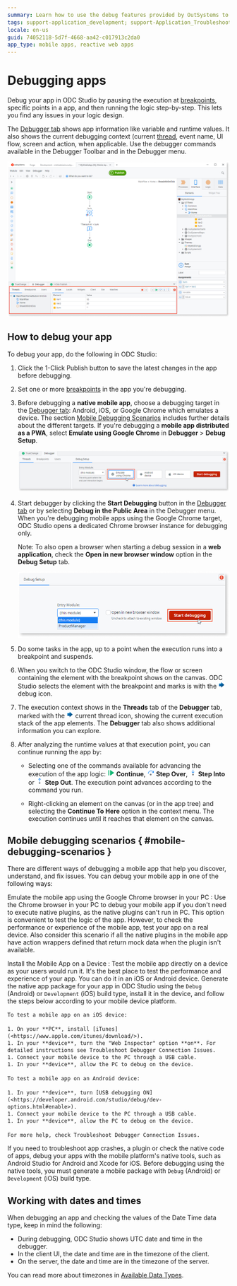 ```yaml
---
summary: Learn how to use the debug features provided by OutSystems to easily find and troubleshoot semantic errors in your apps.
tags: support-application_development; support-Application_Troubleshooting; support-Application_Troubleshooting-featured
locale: en-us
guid: 74052118-5d7f-4668-aa42-c017913c2da0
app_type: mobile apps, reactive web apps
---
```


# Debugging apps

Debug your app in ODC Studio by pausing the execution at [breakpoints](<./debugging_apps/breakpoints.md>), specific points in a app, and then running the logic step-by-step. This lets you find any issues in your logic design.

The [Debugger tab](<./debugging_apps/debugger-ui-reference.md>) shows app information like variable and runtime values. It also shows the current debugging context (current [thread](<./debugging_apps/threads.md>), event name, UI flow, screen and action, when applicable. Use the debugger commands available in the Debugger Toolbar and in the Debugger menu.

![The Debugger window](images/debugger-intro-ss.png?width=800)

## How to debug your app

To debug your app, do the following in ODC Studio:

1. Click the 1-Click Publish button to save the latest changes in the app before debugging. 

1. Set one or more [breakpoints](<./debugging_apps/breakpoints.md>) in the app you're debugging.

1. Before debugging a **native mobile app**, choose a debugging target in the [Debugger tab](<./debugging_apps/debugger-ui-reference.md>): Android, iOS, or Google Chrome which emulates a device. The section [Mobile Debugging Scenarios](<#mobile-debugging-scenarios>) includes further details about the different targets. If you're debugging a **mobile app distributed as a PWA**, select **Emulate using Google Chrome** in **Debugger** > **Debug Setup**. 

    ![The debugger tab in ODC Studio](<images/debugger-tab.png>)

1. Start debugger by clicking the **Start Debugging** button in the [Debugger tab](<./debugging_apps/debugger-ui-reference.md>) or by selecting **Debug in the Public Area** in the Debugger menu. When you're debugging mobile apps using the Google Chrome target, ODC Studio opens a dedicated Chrome browser instance for debugging only.

    Note: To also open a browser when starting a debug session in a **web application**, check the **Open in new browser window** option in the **Debug Setup** tab.

    ![Debug Setup](<images/debug-setup-tab-web.png>)

1. Do some tasks in the app, up to a point when the execution runs into a breakpoint and suspends.

1. When you switch to the ODC Studio window, the flow or screen containing the element with the breakpoint shows on the canvas. ODC Studio selects the element with the breakpoint and marks is with the ![debug icon](images/overlay-active-request.png) debug icon.

1. The execution context shows in the **Threads** tab of the **Debugger** tab, marked with the ![current thread](images/overlay-active-request.png) current thread icon, showing the current execution stack of the app elements. The **Debugger** tab also shows additional information you can explore.

1. After analyzing the runtime values at that execution point, you can continue running the app by:

    * Selecting one of the commands available for advancing the execution of the app logic: ![continue icon](images/toolbar-button-continue.png) **Continue**, ![step over icon](images/toolbar-button-step-over.png) **Step Over**, ![step into button](images/toolbar-button-step-into.png) **Step Into** or ![step out button](images/toolbar-button-step-out.png) **Step Out**. The execution point advances according to the command you run.

    * Right-clicking an element on the canvas (or in the app tree) and selecting the **Continue To Here** option in the context menu. The execution continues until it reaches that element on the canvas.

## Mobile debugging scenarios { #mobile-debugging-scenarios }

There are different ways of debugging a mobile app that help you discover, understand, and fix issues. You can debug your mobile app in one of the following ways:

Emulate the mobile app using the Google Chrome browser in your PC
:   Use the Chrome browser in your PC to debug your mobile app if you don't need to execute native plugins, as the native plugins can't run in PC. This option is convenient to test the logic of the app. However, to check the performance or experience of the mobile app, test your app on a real device.
    Also consider this scenario if all the native plugins in the mobile app have action wrappers defined that return mock data when the plugin isn't available. 
    
Install the Mobile App on a Device
:   Test the mobile app directly on a device as your users would run it. It's the best place to test the performance and experience of your app. You can do it in an iOS or Android device. Generate the native app package for your app in ODC Studio using the `Debug` (Android) or `Development` (iOS) build type, install it in the device, and follow the steps below according to your mobile device platform.

    To test a mobile app on an iOS device:

    1. On your **PC**, install [iTunes](<https://www.apple.com/itunes/download/>).
    1. In your **device**, turn the "Web Inspector" option **on**. For detailed instructions see Troubleshoot Debugger Connection Issues.
    1. Connect your mobile device to the PC through a USB cable.
    1. In your **device**, allow the PC to debug on the device.
    
    To test a mobile app on an Android device:
    
    1. In your **device**, turn [USB debugging ON](<https://developer.android.com/studio/debug/dev-options.html#enable>).
    1. Connect your mobile device to the PC through a USB cable.
    1. In your **device**, allow the PC to debug on the device.

    For more help, check Troubleshoot Debugger Connection Issues.

If you need to troubleshoot app crashes, a plugin or check the native code of apps, debug your apps with the mobile platform's native tools, such as Android Studio for Android and Xcode for iOS. Before debugging using the native tools, you must generate a mobile package with `Debug` (Android) or `Development` (iOS) build type.

## Working with dates and times

When debugging an app and checking the values of the Date Time data type, keep in mind the following:

* During debugging, ODC Studio shows UTC date and time in the debugger.
* In the client UI, the date and time are in the timezone of the client.
* On the server, the date and time are in the timezone of the server.

You can read more about timezones in [Available Data Types](data/data-types.md#date-time-notes).
